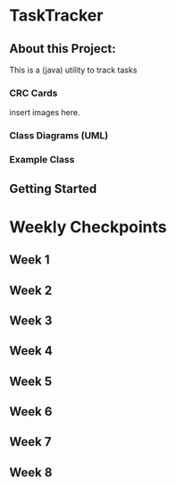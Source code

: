 # TaskTracker
## About this Project:
This is a (java) utility to track tasks

### CRC Cards
insert images here.

### Class Diagrams (UML)
### Example Class
<insert image here of example class CRC cards>

## Getting Started

# Weekly Checkpoints

## Week 1

## Week 2

## Week 3

## Week 4

## Week 5

## Week 6

## Week 7

## Week 8
